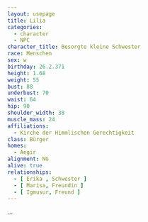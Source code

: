 ```yaml
---
layout: usepage
title: Lilia
categories:
  - character
  - NPC
character_title: Besorgte kleine Schwester 
race: Menschen
sex: w
birthday: 26.2.371
height: 1.68
weight: 55
bust: 88
underbust: 70
waist: 64
hip: 90
shoulder_width: 38
muscle_mass: 24
affiliations:
  - Kirche der Himmlischen Gerechtigkeit
class: Bürger
homes:
  - Aegir
alignment: NG
alive: true
relationships:
  - [ Erika , Schwester ]
  - [ Marisa, Freundin ]
  - [ Igmusur, Freund ]
---
```


...